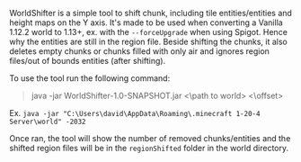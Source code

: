 WorldShifter is a simple tool to shift chunk, including tile entities/entities and height maps on the Y axis. It's made to be used when converting a Vanilla 1.12.2 world to 1.13+, ex. with the `--forceUpgrade` when using Spigot. Hence why the entities are still in the region file. 
Beside shifting the chunks, it also deletes empty chunks or chunks filled with only air and ignores region files/out of bounds entities (after shifting).

To use the tool run the following command:

> java -jar WorldShifter-1.0-SNAPSHOT.jar <\path to world> <\offset>

Ex. `java -jar "C:\Users\david\AppData\Roaming\.minecraft 1-20-4 Server\world" -2032`

Once ran, the tool will show the number of removed chunks/entities and the shifted region files will be in the `regionShifted` folder in the world directory.